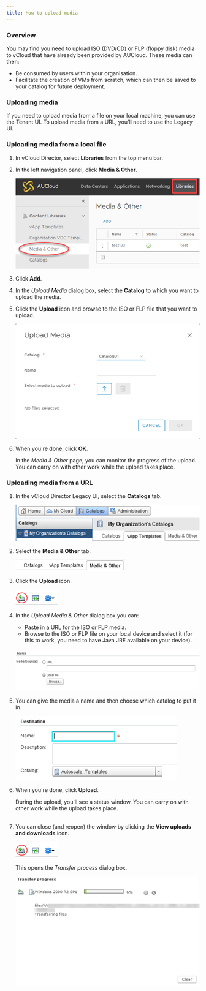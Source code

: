 ```yaml
---
title: How to upload media
---
```


### Overview

You may find you need to upload ISO (DVD/CD) or FLP (floppy disk) media to vCloud that have already been provided by AUCloud. These media can then:

-   Be consumed by users within your organisation.
-   Facilitate the creation of VMs from scratch, which can then be saved to your catalog for future deployment.

### Uploading media

If you need to upload media from a file on your local machine, you can use the Tenant UI. To upload media from a URL, you'll need to use the Legacy UI.

### Uploading media from a local file

1. In vCloud Director, select **Libraries** from the top menu bar.

1. In the left navigation panel, click **Media & Other**.

    ![Media And Other](./assets/media_and_other.png)

1. Click **Add**.

1. In the _Upload Media_ dialog box, select the **Catalog** to which you want to upload the media.

1. Click the **Upload** icon and browse to the ISO or FLP file that you want to upload.

    ![Upload Media](./assets/upload_media.png)

1. When you're done, click **OK**.

    In the _Media & Other_ page, you can monitor the progress of the upload. You can carry on with other work while the upload takes place.

### Uploading media from a URL

1. In the vCloud Director Legacy UI, select the **Catalogs** tab.

    ![Catalogs Tab](./assets/catalogs_tab.png)

1. Select the **Media & Other** tab.
    
    ![Catalogs Tab](./assets/media_and_other_tab.png)

1. Click the **Upload** icon.

    ![Upload Icon](./assets/upload_icon.png)

1. In the _Upload Media & Other_ dialog box you can:

    -   Paste in a URL for the ISO or FLP media.
    -   Browse to the ISO or FLP file on your local device and select it (for this to work, you need to have Java JRE available on your device).

    ![Media To Upload](./assets/media_to_upload.png)

1. You can give the media a name and then choose which catalog to put it in.

    ![Media Name](./assets/media_name.png)

1. When you're done, click **Upload**.

    During the upload, you'll see a status window. You can carry on with other work while the upload takes place.  
 

1. You can close (and reopen) the window by clicking the **View uploads and downloads** icon.

    ![Uploads Icon](./assets/upload_icon.png)

    This opens the _Transfer process_ dialog box.

    ![Transfer Progress](./assets/transfer_progress.png)